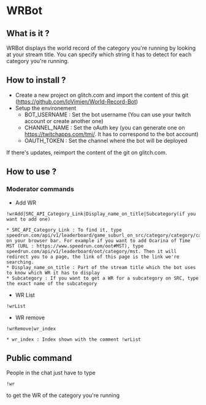 # WRBot

## What is it ?

WRBot displays the world record of the category you're running by looking at your stream title. You can specify which string it has to detect for each category you're running.

## How to install ?

- Create a new project on glitch.com and import the content of this git (https://github.com/loVimien/World-Record-Bot)
- Setup the environement
  - BOT_USERNAME : Set the bot username (You can use your twitch account or create another one)
  - CHANNEL_NAME : Set the oAuth key (you can generate one on https://twitchapps.com/tmi/. It has to correspond to the bot account)
  - OAUTH_TOKEN : Set the channel where the bot will be deployed
 
 If there's updates, reimport the content of the git on glitch.com.

## How to use ?

### Moderator commands

- Add WR

```
!wrAdd|SRC_API_Category_Link|Display_name_on_title|Subcategory(if you want to add one)
```

    * SRC_API_Category_Link : To find it, type speedrun.com/api/v1/leaderboard/game_suburl_on_src/category/category/category_suburl_on_src on your browser bar. For example if you want to add Ocarina of Time MST (URL : https://www.speedrun.com/oot#MST), type speedrun.com/api/v1/leaderboard/oot/category/mst. Then it will redirect you to a page, the link of this page is the link we're searching.
    * Display_name_on_title : Part of the stream title which the bot uses to know which WR it has to display
    * Subcategory : If you want to get a WR for a subcategory on SRC, type the exact name of the subcategory

- WR List

```
!wrList
```

- WR remove

```
!wrRemove|wr_index
```

    * wr_index : Index shown with the comment !wrList
    
## Public command
People in the chat just have to type 
```
!wr 
```
to get the WR of the category you're running
